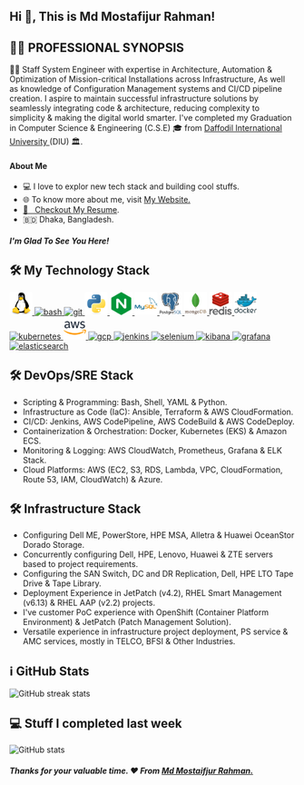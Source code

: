 ## Hi 👋, This is Md Mostafijur Rahman!

## 👨‍💻 PROFESSIONAL SYNOPSIS
✍🏼 Staff System Engineer with expertise in Architecture, Automation & Optimization of Mission-critical Installations across Infrastructure, As well as knowledge of Configuration Management systems and CI/CD pipeline creation. I aspire to maintain successful infrastructure solutions by seamlessly integrating code & architecture, reducing complexity to simplicity & making the digital world smarter. I've completed my Graduation in Computer Science & Engineering (C.S.E) 🎓 from <a href="https://daffodilvarsity.edu.bd/" rel="nofollow"> Daffodil International University </a> </li> (DIU) 🏛. 
#### About Me
- 💻 I love to explor new tech stack and building cool stuffs.
  <li>🌐 To know more about me,</a> visit <a href="https://shubhro.me" rel="nofollow">My Website.</li>
  <li>📝 &nbsp; Checkout My <a href="https://shubhro.me/dec21v5.pdf" rel="nofollow">Resume</a>.</li> 
- 🇧🇩 Dhaka, Bangladesh. 
##### I'm Glad To See You Here! 

## 🛠  My Technology Stack
<p align="left"> 
<a href="https://www.linux.org/" target="_blank" rel="noreferrer"> <img src="https://raw.githubusercontent.com/devicons/devicon/master/icons/linux/linux-original.svg" alt="linux" width="40" height="40"/> </a> 
<a href="https://www.gnu.org/software/bash/" target="_blank" rel="noreferrer"> <img src="https://www.vectorlogo.zone/logos/gnu_bash/gnu_bash-icon.svg" alt="bash" width="40" height="40"/> </a> 
<a href="https://git-scm.com/" target="_blank" rel="noreferrer"> <img src="https://www.vectorlogo.zone/logos/git-scm/git-scm-icon.svg" alt="git" width="40" height="40"/> </a> 
<a href="https://www.python.org" target="_blank" rel="noreferrer"> <img src="https://raw.githubusercontent.com/devicons/devicon/master/icons/python/python-original.svg" alt="python" width="40" height="40"/> </a> 
<a href="https://www.nginx.com" target="_blank" rel="noreferrer"> <img src="https://raw.githubusercontent.com/devicons/devicon/master/icons/nginx/nginx-original.svg" alt="nginx" width="40" height="40"/> </a> 
<a href="https://www.mysql.com/" target="_blank" rel="noreferrer"> <img src="https://raw.githubusercontent.com/devicons/devicon/master/icons/mysql/mysql-original-wordmark.svg" alt="mysql" width="40" height="40"/> </a> 
<a href="https://www.postgresql.org" target="_blank" rel="noreferrer"> <img src="https://raw.githubusercontent.com/devicons/devicon/master/icons/postgresql/postgresql-original-wordmark.svg" alt="postgresql" width="40" height="40"/> </a> 
<a href="https://www.mongodb.com/" target="_blank" rel="noreferrer"> <img src="https://raw.githubusercontent.com/devicons/devicon/master/icons/mongodb/mongodb-original-wordmark.svg" alt="mongodb" width="40" height="40"/> </a> 
<a href="https://redis.io" target="_blank" rel="noreferrer"> <img src="https://raw.githubusercontent.com/devicons/devicon/master/icons/redis/redis-original-wordmark.svg" alt="redis" width="40" height="40"/> </a> 
<a href="https://www.docker.com/" target="_blank" rel="noreferrer"> <img src="https://raw.githubusercontent.com/devicons/devicon/master/icons/docker/docker-original-wordmark.svg" alt="docker" width="40" height="40"/> </a> 
<a href="https://kubernetes.io" target="_blank" rel="noreferrer"> <img src="https://www.vectorlogo.zone/logos/kubernetes/kubernetes-icon.svg" alt="kubernetes" width="40" height="40"/> </a> 
<a href="https://aws.amazon.com" target="_blank" rel="noreferrer"> <img src="https://raw.githubusercontent.com/devicons/devicon/master/icons/amazonwebservices/amazonwebservices-original-wordmark.svg" alt="aws" width="40" height="40"/> </a> 
<a href="https://cloud.google.com" target="_blank" rel="noreferrer"> <img src="https://www.vectorlogo.zone/logos/google_cloud/google_cloud-icon.svg" alt="gcp" width="40" height="40"/> </a>
<a href="https://www.jenkins.io" target="_blank" rel="noreferrer"> <img src="https://www.vectorlogo.zone/logos/jenkins/jenkins-icon.svg" alt="jenkins" width="40" height="40"/> </a> 
<a href="https://www.selenium.dev" target="_blank" rel="noreferrer"> <img src="https://raw.githubusercontent.com/detain/svg-logos/780f25886640cef088af994181646db2f6b1a3f8/svg/selenium-logo.svg" alt="selenium" width="40" height="40"/> </a> 
<a href="https://www.elastic.co/kibana" target="_blank" rel="noreferrer"> <img src="https://www.vectorlogo.zone/logos/elasticco_kibana/elasticco_kibana-icon.svg" alt="kibana" width="40" height="40"/> </a> 
<a href="https://grafana.com" target="_blank" rel="noreferrer"> <img src="https://www.vectorlogo.zone/logos/grafana/grafana-icon.svg" alt="grafana" width="40" height="40"/> </a> 
<a href="https://www.elastic.co" target="_blank" rel="noreferrer"> <img src="https://www.vectorlogo.zone/logos/elastic/elastic-icon.svg" alt="elasticsearch" width="40" height="40"/> </a> </p>

## 🛠 DevOps/SRE Stack
- Scripting & Programming: Bash, Shell, YAML & Python.
- Infrastructure as Code (IaC): Ansible, Terraform & AWS CloudFormation. 
- CI/CD: Jenkins, AWS CodePipeline, AWS CodeBuild & AWS CodeDeploy. 
- Containerization & Orchestration: Docker, Kubernetes (EKS) & Amazon ECS. 
- Monitoring & Logging: AWS CloudWatch, Prometheus, Grafana & ELK Stack.
- Cloud Platforms: AWS (EC2, S3, RDS, Lambda, VPC, CloudFormation, Route 53, IAM, CloudWatch) & Azure.

## 🛠 Infrastructure Stack
- Configuring Dell ME, PowerStore, HPE MSA, Alletra & Huawei OceanStor Dorado Storage.
- Concurrently configuring Dell, HPE, Lenovo, Huawei & ZTE servers based to project requirements.
- Configuring the SAN Switch, DC and DR Replication, Dell, HPE LTO Tape Drive & Tape Library.
- Deployment Experience in JetPatch (v4.2), RHEL Smart Management (v6.13) & RHEL AAP (v2.2) projects.
- I've customer PoC experience with OpenShift (Container Platform Environment) & JetPatch (Patch Management Solution).
- Versatile experience in infrastructure project deployment, PS service & AMC services, mostly in TELCO, BFSI & Other Industries.

## ℹ️ GitHub Stats
  ![GitHub streak stats](https://streak-stats.demolab.com/?user=shubhro88) 
  
## 💻 Stuff I completed last week
  ![GitHub stats](https://github-readme-stats.vercel.app/api?username=shubhro88&show_icons=true&count_private=true)

##### <p dir="auto">Thanks for your valuable time. ❤️ From <a href="https://github.com/shubhro88"> Md Mostaifjur Rahman. </a></p>
